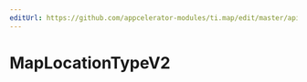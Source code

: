 ```yaml
---
editUrl: https://github.com/appcelerator-modules/ti.map/edit/master/apidoc/View.yml
---
```

# MapLocationTypeV2

<TypeHeader/>

<ApiDocs/>
